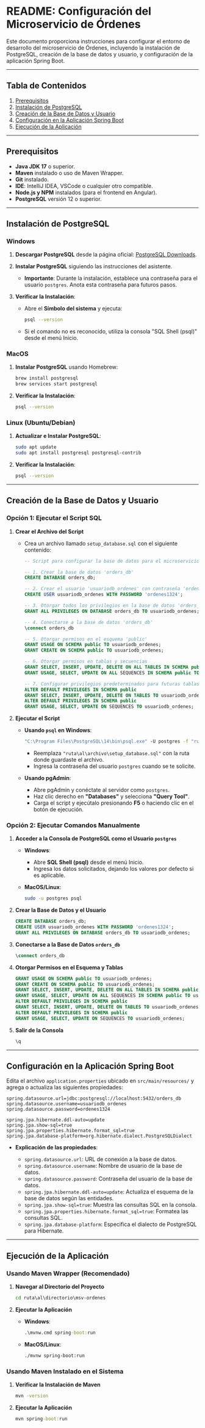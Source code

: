 # **README: Configuración del Microservicio de Órdenes**

Este documento proporciona instrucciones para configurar el entorno de desarrollo del microservicio de Órdenes, incluyendo la instalación de PostgreSQL, creación de la base de datos y usuario, y configuración de la aplicación Spring Boot.

---

## **Tabla de Contenidos**

1. [Prerequisitos](#prerequisitos)
2. [Instalación de PostgreSQL](#instalación-de-postgresql)
3. [Creación de la Base de Datos y Usuario](#creación-de-la-base-de-datos-y-usuario)
4. [Configuración en la Aplicación Spring Boot](#configuración-en-la-aplicación-spring-boot)
5. [Ejecución de la Aplicación](#ejecución-de-la-aplicación)

---

## **Prerequisitos**

- **Java JDK 17** o superior.
- **Maven** instalado o uso de Maven Wrapper.
- **Git** instalado.
- **IDE**: IntelliJ IDEA, VSCode o cualquier otro compatible.
- **Node.js y NPM** instalados (para el frontend en Angular).
- **PostgreSQL** versión 12 o superior.

---

## **Instalación de PostgreSQL**

### **Windows**

1. **Descargar PostgreSQL** desde la página oficial: [PostgreSQL Downloads](https://www.postgresql.org/download/windows/).

2. **Instalar PostgreSQL** siguiendo las instrucciones del asistente.

   - **Importante**: Durante la instalación, establece una contraseña para el usuario `postgres`. Anota esta contraseña para futuros pasos.

3. **Verificar la Instalación**:

   - Abre el **Símbolo del sistema** y ejecuta:

     ```bash
     psql --version
     ```

   - Si el comando no es reconocido, utiliza la consola "SQL Shell (psql)" desde el menú Inicio.

### **MacOS**

1. **Instalar PostgreSQL** usando Homebrew:

   ```bash
   brew install postgresql
   brew services start postgresql
   ```

2. **Verificar la Instalación**:

   ```bash
   psql --version
   ```

### **Linux (Ubuntu/Debian)**

1. **Actualizar e Instalar PostgreSQL**:

   ```bash
   sudo apt update
   sudo apt install postgresql postgresql-contrib
   ```

2. **Verificar la Instalación**:

   ```bash
   psql --version
   ```

---

## **Creación de la Base de Datos y Usuario**

### **Opción 1: Ejecutar el Script SQL**

1. **Crear el Archivo del Script**

   - Crea un archivo llamado `setup_database.sql` con el siguiente contenido:

     ```sql
     -- Script para configurar la base de datos para el microservicio de Órdenes

     -- 1. Crear la base de datos 'orders_db'
     CREATE DATABASE orders_db;

     -- 2. Crear el usuario 'usuariodb_ordenes' con contraseña 'ordenes1324'
     CREATE USER usuariodb_ordenes WITH PASSWORD 'ordenes1324';

     -- 3. Otorgar todos los privilegios en la base de datos 'orders_db' al usuario 'usuariodb_ordenes'
     GRANT ALL PRIVILEGES ON DATABASE orders_db TO usuariodb_ordenes;

     -- 4. Conectarse a la base de datos 'orders_db'
     \connect orders_db

     -- 5. Otorgar permisos en el esquema 'public'
     GRANT USAGE ON SCHEMA public TO usuariodb_ordenes;
     GRANT CREATE ON SCHEMA public TO usuariodb_ordenes;

     -- 6. Otorgar permisos en tablas y secuencias
     GRANT SELECT, INSERT, UPDATE, DELETE ON ALL TABLES IN SCHEMA public TO usuariodb_ordenes;
     GRANT USAGE, SELECT, UPDATE ON ALL SEQUENCES IN SCHEMA public TO usuariodb_ordenes;

     -- 7. Configurar privilegios predeterminados para futuras tablas y secuencias
     ALTER DEFAULT PRIVILEGES IN SCHEMA public
     GRANT SELECT, INSERT, UPDATE, DELETE ON TABLES TO usuariodb_ordenes;
     ALTER DEFAULT PRIVILEGES IN SCHEMA public
     GRANT USAGE, SELECT, UPDATE ON SEQUENCES TO usuariodb_ordenes;
     ```

2. **Ejecutar el Script**

   - **Usando `psql` en Windows**:

     ```cmd
     "C:\Program Files\PostgreSQL\14\bin\psql.exe" -U postgres -f "ruta\al\archivo\setup_database.sql"
     ```

     - Reemplaza `"ruta\al\archivo\setup_database.sql"` con la ruta donde guardaste el archivo.
     - Ingresa la contraseña del usuario `postgres` cuando se te solicite.

   - **Usando pgAdmin**:

     - Abre pgAdmin y conéctate al servidor como `postgres`.
     - Haz clic derecho en **"Databases"** y selecciona **"Query Tool"**.
     - Carga el script y ejecútalo presionando **F5** o haciendo clic en el botón de ejecución.

### **Opción 2: Ejecutar Comandos Manualmente**

1. **Acceder a la Consola de PostgreSQL como el Usuario `postgres`**

   - **Windows**:

     - Abre **SQL Shell (psql)** desde el menú Inicio.
     - Ingresa los datos solicitados, dejando los valores por defecto si es aplicable.

   - **MacOS/Linux**:

     ```bash
     sudo -u postgres psql
     ```

2. **Crear la Base de Datos y el Usuario**

   ```sql
   CREATE DATABASE orders_db;
   CREATE USER usuariodb_ordenes WITH PASSWORD 'ordenes1324';
   GRANT ALL PRIVILEGES ON DATABASE orders_db TO usuariodb_ordenes;
   ```

3. **Conectarse a la Base de Datos `orders_db`**

   ```sql
   \connect orders_db
   ```

4. **Otorgar Permisos en el Esquema y Tablas**

   ```sql
   GRANT USAGE ON SCHEMA public TO usuariodb_ordenes;
   GRANT CREATE ON SCHEMA public TO usuariodb_ordenes;
   GRANT SELECT, INSERT, UPDATE, DELETE ON ALL TABLES IN SCHEMA public TO usuariodb_ordenes;
   GRANT USAGE, SELECT, UPDATE ON ALL SEQUENCES IN SCHEMA public TO usuariodb_ordenes;
   ALTER DEFAULT PRIVILEGES IN SCHEMA public
   GRANT SELECT, INSERT, UPDATE, DELETE ON TABLES TO usuariodb_ordenes;
   ALTER DEFAULT PRIVILEGES IN SCHEMA public
   GRANT USAGE, SELECT, UPDATE ON SEQUENCES TO usuariodb_ordenes;
   ```

5. **Salir de la Consola**

   ```sql
   \q
   ```

---

## **Configuración en la Aplicación Spring Boot**

Edita el archivo `application.properties` ubicado en `src/main/resources/` y agrega o actualiza las siguientes propiedades:

```properties
spring.datasource.url=jdbc:postgresql://localhost:5432/orders_db
spring.datasource.username=usuariodb_ordenes
spring.datasource.password=ordenes1324

spring.jpa.hibernate.ddl-auto=update
spring.jpa.show-sql=true
spring.jpa.properties.hibernate.format_sql=true
spring.jpa.database-platform=org.hibernate.dialect.PostgreSQLDialect
```

- **Explicación de las propiedades**:

  - `spring.datasource.url`: URL de conexión a la base de datos.
  - `spring.datasource.username`: Nombre de usuario de la base de datos.
  - `spring.datasource.password`: Contraseña del usuario de la base de datos.
  - `spring.jpa.hibernate.ddl-auto=update`: Actualiza el esquema de la base de datos según las entidades.
  - `spring.jpa.show-sql=true`: Muestra las consultas SQL en la consola.
  - `spring.jpa.properties.hibernate.format_sql=true`: Formatea las consultas SQL.
  - `spring.jpa.database-platform`: Especifica el dialecto de PostgreSQL para Hibernate.

---

## **Ejecución de la Aplicación**

### **Usando Maven Wrapper (Recomendado)**

1. **Navegar al Directorio del Proyecto**

   ```cmd
   cd ruta\al\directorio\msv-ordenes
   ```

2. **Ejecutar la Aplicación**

   - **Windows**:

     ```cmd
     .\mvnw.cmd spring-boot:run
     ```

   - **MacOS/Linux**:

     ```bash
     ./mvnw spring-boot:run
     ```

### **Usando Maven Instalado en el Sistema**

1. **Verificar la Instalación de Maven**

   ```cmd
   mvn -version
   ```

2. **Ejecutar la Aplicación**

   ```cmd
   mvn spring-boot:run
   ```

